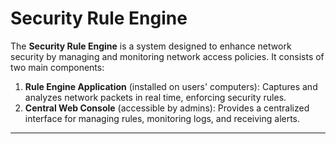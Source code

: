 # **Security Rule Engine**

The **Security Rule Engine** is a system designed to enhance network security by managing and monitoring network access policies. It consists of two main components:  
1. **Rule Engine Application** (installed on users' computers): Captures and analyzes network packets in real time, enforcing security rules.  
2. **Central Web Console** (accessible by admins): Provides a centralized interface for managing rules, monitoring logs, and receiving alerts.

---

